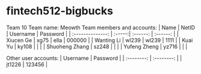 # fintech512-bigbucks

Team 10
Team name: Meowth
Team members and accounts:
| Name             | NetID  | Username | Password |
| :--------------: | :-----:| :------: | :------: |
| Xiucen Ge        | xg75   | ella     | 000000   |
| Wanting Li       | wl239  | wl239    | 1111     |
| Kuai Yu          | ky108  |          |          |
| Shuoheng Zhang   | sz248  |          |          |
| Yufeng Zheng     | yz716  |          |          |

Other user accounts:
| Username   | Password   |
| :--------: | :--------: |
| jt1226     | 123456     |

